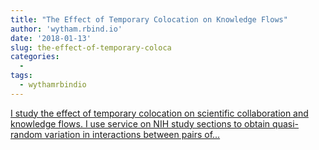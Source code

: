 ```yaml
---
title: "The Effect of Temporary Colocation on Knowledge Flows"
author: 'wytham.rbind.io'
date: '2018-01-13'
slug: the-effect-of-temporary-coloca
categories:
  - 
tags:
  - wythamrbindio
---
```


[I study the effect of temporary colocation on scientific collaboration and knowledge flows. I use service on NIH study sections to obtain quasi-random variation in interactions between pairs of...<click to read more>](https://wytham.rbind.io/project/colocation_studysec/)


